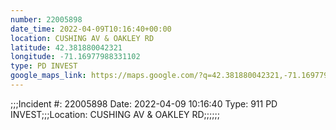 ```yaml
---
number: 22005898
date_time: 2022-04-09T10:16:40+00:00
location: CUSHING AV & OAKLEY RD
latitude: 42.381880042321
longitude: -71.16977988331102
type: PD INVEST
google_maps_link: https://maps.google.com/?q=42.381880042321,-71.16977988331102
---
```


;;;Incident #: 22005898  Date: 2022-04-09 10:16:40   Type: 911 PD INVEST;;;Location: CUSHING AV & OAKLEY RD;;;;;;
